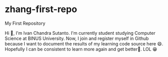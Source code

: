 # zhang-first-repo
My First Repository

Hi 👋, I'm Ivan Chandra Sutanto.
I'm currently student studying Computer Science at BINUS University.
Now, I join and register myself in Github because I want to document the results of my learning code source here 😄. 
Hopefully I can be consistent to learn more again and get better🙌. LOL 😁
